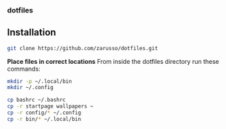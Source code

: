 ### dotfiles

## Installation
```bash
git clone https://github.com/zarusso/dotfiles.git
```

**Place files in correct locations**
From inside the dotfiles directory run these commands:
```bash
mkdir -p ~/.local/bin
mkdir ~/.config

cp bashrc ~/.bashrc
cp -r startpage wallpapers ~
cp -r config/* ~/.config
cp -r bin/* ~/.local/bin
```
